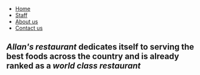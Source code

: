 <!DOCTYPE html>
<html lang="en">
<head>
    <meta charset="UTF-8">
    <meta name="viewport" content="width=device-width, initial-scale=1.0">
    <title>About</title>
    <link rel="stylesheet" href="food.css/style.css">
    <link rel="shortcut icon" href="assets/about us.jpeg" type="image/x-icon">
</head>
<body>
    <ul>
        <li>
            <a href="home.html">Home</a>
        </li>
        <li>
            <a href="staff.html">Staff</a>
        </li>
        <li>
            <a href="about.html">About us</a>
        </li>
        <li>
            <a href="contact.html">Contact us</a>
        </li>
    </ul>
    <h2 class="about-p"> <em>Allan's restaurant</em> dedicates itself to serving the best foods across the country and is already ranked as a <em>world class restaurant</em></h2>
</body>
</html>

